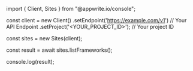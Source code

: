 import { Client, Sites } from "@appwrite.io/console";

const client = new Client()
    .setEndpoint('https://example.com/v1') // Your API Endpoint
    .setProject('<YOUR_PROJECT_ID>'); // Your project ID

const sites = new Sites(client);

const result = await sites.listFrameworks();

console.log(result);
